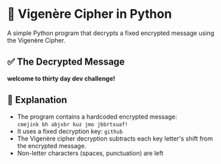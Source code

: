 # 🔐 Vigenère Cipher in Python

A simple Python program that decrypts a fixed encrypted message using the Vigenère Cipher.

## ✅ The Decrypted Message

**welcome to thirty day dev challenge!**

## 🧠 Explanation

- The program contains a hardcoded encrypted message:  
  `cmejink bh abjxbr kuz jmo jbbrtxuaf!`
- It uses a fixed decryption key: `github`
- The Vigenère cipher decryption subtracts each key letter's shift from the encrypted message.
- Non-letter characters (spaces, punctuation) are left